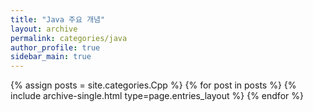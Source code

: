 ```yaml
---
title: "Java 주요 개념"
layout: archive
permalink: categories/java
author_profile: true
sidebar_main: true
---
```


{% assign posts = site.categories.Cpp %}
{% for post in posts %} {% include archive-single.html type=page.entries_layout %} {% endfor %}
